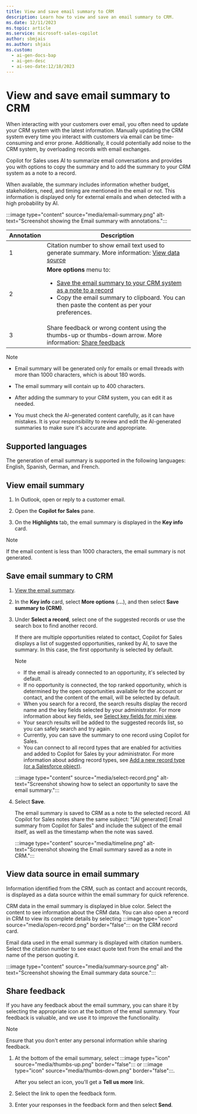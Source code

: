 ```yaml
---
title: View and save email summary to CRM
description: Learn how to view and save an email summary to CRM.
ms.date: 12/11/2023
ms.topic: article
ms.service: microsoft-sales-copilot
author: sbmjais
ms.author: shjais
ms.custom:
  - ai-gen-docs-bap
  - ai-gen-desc
  - ai-seo-date:12/18/2023
---
```


# View and save email summary to CRM

When interacting with your customers over email, you often need to update your CRM system with the latest information. Manually updating the CRM system every time you interact with customers via email can be time-consuming and error prone. Additionally, it could potentially add noise to the CRM system, by overloading records with email exchanges.

Copilot for Sales uses AI to summarize email conversations and provides you with options to copy the summary and to add the summary to your CRM system as a note to a record.

When available, the summary includes information whether budget, stakeholders, need, and timing are mentioned in the email or not. This information is displayed only for external emails and when detected with a high probability by AI.

:::image type="content" source="media/email-summary.png" alt-text="Screenshot showing the Email summary with annotations.":::

| Annotation | Description |
|------------|-------------|
| 1 | Citation number to show email text used to generate summary. More information: [View data source](#view-data-source-in-email-summary) |
| 2 | **More options** menu to: <ul><li>[Save the email summary to your CRM system as a note to a record](#save-email-summary-to-crm)</li><li>Copy the email summary to clipboard. You can then paste the content as per your preferences.</li></ul> |
| 3 | Share feedback or wrong content using the thumbs-up or thumbs-down arrow. More information: [Share feedback](#share-feedback) |

> [!NOTE]
>
> - Email summary will be generated only for emails or email threads with more than 1000 characters, which is about 180 words.
>
> - The email summary will contain up to 400 characters.
>
> - After adding the summary to your CRM system, you can edit it as needed.
>
> - You must check the AI-generated content carefully, as it can have mistakes. It is your responsibility to review and edit the AI-generated summaries to make sure it's accurate and appropriate.

## Supported languages

The generation of email summary is supported in the following languages: English, Spanish, German, and French.

## View email summary

1. In Outlook, open or reply to a customer email.

1. Open the **Copilot for Sales** pane.

1. On the **Highlights** tab, the email summary is displayed in the **Key info** card.

> [!NOTE]
> If the email content is less than 1000 characters, the email summary is not generated.

## Save email summary to CRM

1. [View the email summary](#view-email-summary).

1. In the **Key info** card, select **More options** (**...**), and then select **Save summary to (CRM)**.

1. Under **Select a record**, select one of the suggested records or use the search box to find another record.

   If there are multiple opportunities related to contact, Copilot for Sales displays a list of suggested opportunities, ranked by AI, to save the summary. In this case, the first opportunity is selected by default.

   > [!NOTE]
   > - If the email is already connected to an opportunity, it's selected by default.
   > - If no opportunity is connected, the top ranked opportunity, which is determined by the open opportunities available for the account or contact, and the content of the email, will be selected by default.
   > - When you search for a record, the search results display the record name and the key fields selected by your administrator. For more information about key fields, see [Select key fields for mini view](customize-forms-and-fields.md#select-key-fields-for-the-mini-view).
   > - Your search results will be added to the suggested records list, so you can safely search and try again.
   > - Currently, you can save the summary to one record using Copilot for Sales.
   > - You can connect to all record types that are enabled for activities and added to Copilot for Sales by your administrator. For more information about adding record types, see [Add a new record type (or a Salesforce object)](customize-forms-and-fields.md#add-a-new-record-type-or-a-salesforce-object).

   :::image type="content" source="media/select-record.png" alt-text="Screenshot showing how to select an opportunity to save the email summary.":::

1. Select **Save**.

    The email summary is saved to CRM as a note to the selected record. All Copilot for Sales notes share the same subject: "[AI generated] Email summary from Copilot for Sales" and include the subject of the email itself, as well as the timestamp when the note was saved.

   :::image type="content" source="media/timeline.png" alt-text="Screenshot showing the Email summary saved as a note in CRM.":::

## View data source in email summary
Information identified from the CRM, such as contact and account records, is displayed as a data source within the email summary for quick reference.

CRM data in the email summary is displayed in blue color. Select the content to see information about the CRM data. You can also open a record in CRM to view its complete details by selecting :::image type="icon" source="media/open-record.png" border="false"::: on the CRM record card.

Email data used in the email summary is displayed with citation numbers. Select the citation number to see exact quote text from the email and the name of the person quoting it.

:::image type="content" source="media/summary-source.png" alt-text="Screenshot showing the Email summary data source.":::

## Share feedback

If you have any feedback about the email summary, you can share it by selecting the appropriate icon at the bottom of the email summary. Your feedback is valuable, and we use it to improve the functionality.

> [!NOTE]
> Ensure that you don't enter any personal information while sharing feedback.

1. At the bottom of the email summary, select :::image type="icon" source="media/thumbs-up.png" border="false"::: or :::image type="icon" source="media/thumbs-down.png" border="false":::.

   After you select an icon, you'll get a **Tell us more** link.

1. Select the link to open the feedback form.

1. Enter your responses in the feedback form and then select **Send**.
